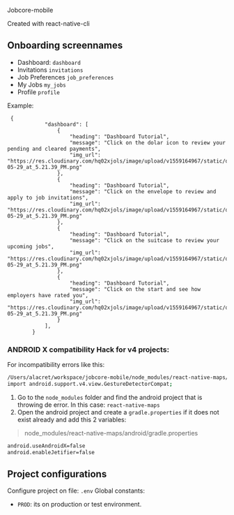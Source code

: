 Jobcore-mobile

Created with react-native-cli

## Onboarding screennames

- Dashboard: `dashboard`
- Invitations `invitations`
- Job Preferences `job_preferences`
- My Jobs `my_jobs`
- Profile `profile`

Example:

```
 {
            "dashboard": [
                {
                    "heading": "Dashboard Tutorial",
                    "message": "Click on the dolar icon to review your pending and cleared payments",
                    "img_url": "https://res.cloudinary.com/hq02xjols/image/upload/v1559164967/static/onboarding/Screen_Shot_2019-05-29_at_5.21.39_PM.png"
                },
                {
                    "heading": "Dashboard Tutorial",
                    "message": "Click on the envelope to review and apply to job invitations",
                    "img_url": "https://res.cloudinary.com/hq02xjols/image/upload/v1559164967/static/onboarding/Screen_Shot_2019-05-29_at_5.21.39_PM.png"
                },
                {
                    "heading": "Dashboard Tutorial",
                    "message": "Click on the suitcase to review your upcoming jobs",
                    "img_url": "https://res.cloudinary.com/hq02xjols/image/upload/v1559164967/static/onboarding/Screen_Shot_2019-05-29_at_5.21.39_PM.png"
                },
                {
                    "heading": "Dashboard Tutorial",
                    "message": "Click on the start and see how employers have rated you",
                    "img_url": "https://res.cloudinary.com/hq02xjols/image/upload/v1559164967/static/onboarding/Screen_Shot_2019-05-29_at_5.21.39_PM.png"
                }
            ],
        }
```


###  ANDROID X compatibility Hack for v4 projects:

For incompatibility errors like this:

```bash
/Users/alacret/workspace/jobcore-mobile/node_modules/react-native-maps/lib/android/src/main/java/com/airbnb/android/react/maps/AirMapView.java:12: error: package android.support.v4.view does not exist
import android.support.v4.view.GestureDetectorCompat;
```

1) Go to the `node_modules` folder and find the android project that is throwing de error. In this case: `react-native-maps`
2) Open the android project and create a `gradle.properties` if it does not exist already and add this 2 variables:

> node_modules/react-native-maps/android/gradle.properties
```bash
android.useAndroidX=false
android.enableJetifier=false
```

## Project configurations

Configure project on file: `.env`
Global constants:
- `PROD`: its on production or test environment.  
